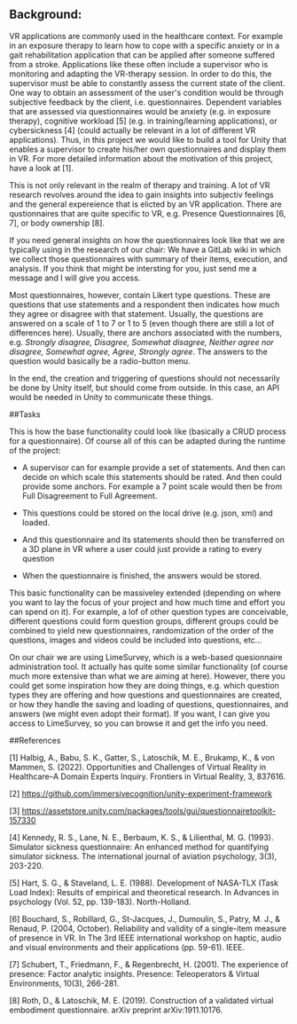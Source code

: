 ## Background: 
  VR applications are commonly used in the healthcare context. For example in an exposure therapy to learn how to cope with a specific anxiety or in a gait rehabilitation application that can be applied after someone suffered from a stroke. Applications like these often include a supervisor who is monitoring and adapting the VR-therapy session. In order to do this, the supervisor must be able to constantly assess the current state of the client. One way to obtain an assessment of the user's condition would be through subjective feedback by the client, i.e. questionnaires. Dependent variables that are assessed via questionnaires would be anxiety (e.g. in exposure therapy), cognitive workload [5] (e.g. in training/learning applications), or cybersickness [4] (could actually be relevant in a lot of different VR applications).
  Thus, in this project we would like to build a tool for Unity that enables a supervisor to create his/her own questionnaires and display them in VR. For more detailed information about the motivation of this project, have a look at [1].

  This is not only relevant in the realm of therapy and training. A lot of VR research revolves around the idea to gain insights into subjectiv feelings and the general expereience that is elicted by an VR application. There are qustionnaires that are quite specific to VR, e.g. Presence Questionnaires [6, 7], or body ownership [8].
  
  If you need general insights on how the questionnaires look like that we are typically using in the research of our chair: We have a GitLab wiki in which we collect those questionnaires with summary of their items, execution, and analysis. If you think that might be intersting for you, just send me a message and I will give you access. 
  
  Most questionnaires, however, contain Likert type questions. These are questions that use statements and a respondent then indicates how much they agree or disagree with that statement. Usually, the questions are answered on a scale of 1 to 7 or 1 to 5 (even though there are still a lot of differences here). Usually, there are anchors associated with the numbers, e.g. *Strongly disagree, Disagree, Somewhat disagree, Neither agree nor disagree, Somewhat agree, Agree, Strongly agree*. The answers to the question would basically be a radio-button menu. 

  In the end, the creation and triggering of questions should not necessarily be done by Unity itself, but should come from outside. In this case, an API would be needed in Unity to communicate these things. 

##Tasks

This is how the base functionality could look like (basically a CRUD process for a questionnaire). Of course all of this can be adapted during the runtime of the project: 

- A supervisor can for example provide a set of statements. And then can decide on which scale this statements should be rated. And then could provide some anchors. For example a 7 point scale would then be from Full Disagreement to Full Agreement. 

- This questions could be stored on the local drive (e.g. json, xml) and loaded. 

- And this questionnaire and its statements should then be transferred on a 3D plane in VR where a user could just provide a rating to every question

- When the questionnaire is finished, the answers would be stored.

  
This basic functionality can be massiveley extended (depending on where you want to lay the focus of your project and how much time and effort you can spend on it). For example, a lof of other question types are conceivable, different questions could form question groups, different groups could be combined to yield new questionnaires, randomization of the order of the questions, images and videos could be included into questions, etc...

On our chair we are using LimeSurvey, which is a web-based quesionnaire administration tool. It actually has quite some similar functionality (of course much more extensive than what we are aiming at here). However, there you could get some inspiration how they are doing things, e.g. which question types they are offering and how questions and questionnaires are created, or how they handle the saving and loading of questions, questionnaires, and answers (we might even adopt their format). If you want, I can give you access to LimeSurvey, so you can browse it and get the info you need. 


##References

  [1] Halbig, A., Babu, S. K., Gatter, S., Latoschik, M. E., Brukamp, K., & von Mammen, S. (2022). Opportunities and Challenges of Virtual Reality in Healthcare–A Domain Experts Inquiry. Frontiers in Virtual Reality, 3, 837616.

  [2] https://github.com/immersivecognition/unity-experiment-framework
  
  [3] https://assetstore.unity.com/packages/tools/gui/questionnairetoolkit-157330

  [4] Kennedy, R. S., Lane, N. E., Berbaum, K. S., & Lilienthal, M. G. (1993). Simulator sickness questionnaire: An enhanced method for quantifying simulator sickness. The international journal of aviation psychology, 3(3), 203-220.

  [5] Hart, S. G., & Staveland, L. E. (1988). Development of NASA-TLX (Task Load Index): Results of empirical and theoretical research. In Advances in psychology (Vol. 52, pp. 139-183). North-Holland.

  [6] Bouchard, S., Robillard, G., St-Jacques, J., Dumoulin, S., Patry, M. J., & Renaud, P. (2004, October). Reliability and validity of a single-item measure of presence in VR. In The 3rd IEEE international workshop on haptic, audio and visual environments and their applications (pp. 59-61). IEEE.

  [7] Schubert, T., Friedmann, F., & Regenbrecht, H. (2001). The experience of presence: Factor analytic insights. Presence: Teleoperators & Virtual Environments, 10(3), 266-281.

  [8] Roth, D., & Latoschik, M. E. (2019). Construction of a validated virtual embodiment questionnaire. arXiv preprint arXiv:1911.10176.

